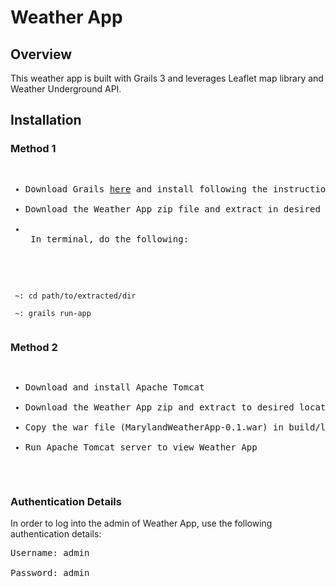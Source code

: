 # Weather App
## Overview
This weather app is built with Grails 3 and leverages Leaflet map library and Weather Underground API.

## Installation
### Method 1
<pre>
<ul>
<li>Download Grails <a href="grails.org">here</a> and install following the instruction on the website</li>
<li>Download the Weather App zip file and extract in desired location</li>
<li>
 In terminal, do the following:
 </li>
</ul>
<code>
 ~: cd path/to/extracted/dir <br/>
 ~: grails run-app
 </code>
</pre>
### Method 2
<pre>
<ul>
<li>Download and install Apache Tomcat</li>
<li>Download the Weather App zip and extract to desired location</li>
<li>Copy the war file (MarylandWeatherApp-0.1.war) in build/libs to Apache Tomcat directory</li>
<li>Run Apache Tomcat server to view Weather App</li>
</ul>
</pre>

### Authentication Details
In order to log into the admin of Weather App, use the following authentication details:
<pre>
Username: admin <br />
Password: admin
</pre>
